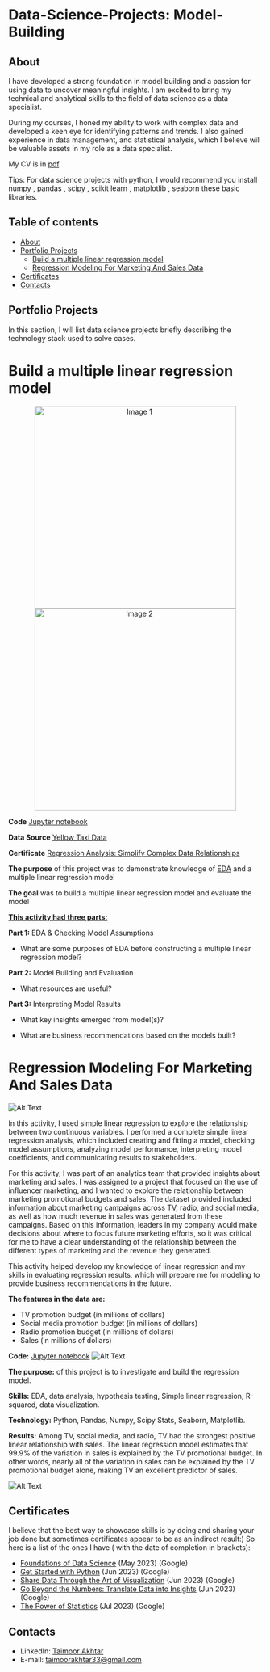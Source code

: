 # Data-Science-Projects: Model-Building
## About
I have developed a strong foundation in model building and a passion for using data to uncover meaningful insights. I am excited to bring my technical and analytical skills to the field of data science as a data specialist.

During my courses, I honed my ability to work with complex data and developed a keen eye for identifying patterns and trends. I also gained experience in data management, and statistical analysis, which I believe will be valuable assets in my role as a data specialist.

My CV is in [pdf](https://github.com/Taimoor109/Data_Analysis_Portfolio/blob/main/Taimoor%20Akhtar-Resume.pdf ).

Tips: For data science projects with python, I would recommend you install numpy , pandas , scipy , scikit learn , matplotlib , seaborn these basic libraries.

## Table of contents
- [About](#about)
- [Portfolio Projects](#portfolio-projects)
  + [Build a multiple linear regression model](#build_a_multiple_linear_regression_model)
  + [Regression Modeling For Marketing And Sales Data](#regression_modeling_for_marketing_and_sales_data)
- [Certificates](#certificates)
- [Contacts](#contacts)
  
## Portfolio Projects
In this section, I will list data science projects briefly describing the technology stack used to solve cases.
# Build a multiple linear regression model

<p align="center">
  <a href="https://github.com/Taimoor109/Data-Science-Projects/blob/main/Multiple%20linear%20Regression%20Analysis/heatmap.PNG">
    <img src="Multiple linear Regression Analysis/heatmap.PNG" width="400" alt="Image 1">
  </a>
  <a href="https://github.com/Taimoor109/Data-Science-Projects/blob/main/Multiple%20linear%20Regression%20Analysis/mean_duration.PNG">
    <img src="Multiple linear Regression Analysis/mean_duration.PNG" width="400" alt="Image 2">
  </a>
</p>


**Code** [Jupyter notebook](https://github.com/Taimoor109/Data-Science-Projects/blob/main/Multiple%20linear%20Regression%20Analysis/_project%20MLR.ipynb)

**Data Source** [Yellow Taxi Data](https://github.com/Taimoor109/Data-Science-Projects/blob/main/2017_Yellow_Taxi_Trip_Data%20(2).csv)

**Certificate** [Regression Analysis: Simplify Complex Data Relationships](https://github.com/Taimoor109/Data-Science-Projects/blob/main/Multiple%20linear%20Regression%20Analysis/certificate%20Regression%20Analysis.pdf)

**The purpose** of this project was to demonstrate knowledge of [EDA](https://github.com/Taimoor109/Data-Science-Projects/blob/main/Multiple%20linear%20Regression%20Analysis/_project%20MLR.pdf) and a multiple linear regression model

**The goal** was to build a multiple linear regression model and evaluate the model
<br/>

__<u>This activity had three parts:</u>__

**Part 1:** EDA & Checking Model Assumptions
* What are some purposes of EDA before constructing a multiple linear regression model?

**Part 2:** Model Building and Evaluation
* What resources are useful?

**Part 3:** Interpreting Model Results

* What key insights emerged from model(s)?

* What are business recommendations based on the models built?

# Regression Modeling For Marketing And Sales Data
![Alt Text](https://github.com/Taimoor109/Data-Science-Projects/blob/main/Linear%20Regression%20Model/histo_qqplot.PNG)

In this activity, I used simple linear regression to explore the relationship between two continuous variables. I performed a complete simple linear regression analysis, which included creating and fitting a model, checking model assumptions, analyzing model performance, interpreting model coefficients, and communicating results to stakeholders.

For this activity, I was part of an analytics team that provided insights about marketing and sales. I was assigned to a project that focused on the use of influencer marketing, and I wanted to explore the relationship between marketing promotional budgets and sales. The dataset provided included information about marketing campaigns across TV, radio, and social media, as well as how much revenue in sales was generated from these campaigns. Based on this information, leaders in my company would make decisions about where to focus future marketing efforts, so it was critical for me to have a clear understanding of the relationship between the different types of marketing and the revenue they generated.

This activity helped develop my knowledge of linear regression and my skills in evaluating regression results, which will prepare me for modeling to provide business recommendations in the future.

**The features in the data are:**
   * TV promotion budget (in millions of dollars)
   * Social media promotion budget (in millions of dollars)
   * Radio promotion budget (in millions of dollars)
   * Sales (in millions of dollars)

**Code:** [Jupyter notebook](https://github.com/Taimoor109/Data-Science-Projects/blob/main/Linear%20Regression%20Model/simple%20linear%20regression.ipynb)
![Alt Text](https://github.com/Taimoor109/Data-Science-Projects/blob/main/Linear%20Regression%20Model/EDA.PNG) 

**The purpose:** of this project is to investigate and build the regression model.

**Skills:** EDA, data analysis, hypothesis testing, Simple linear regression, R-squared, data visualization.  

**Technology:** Python, Pandas, Numpy, Scipy Stats, Seaborn, Matplotlib.  

**Results:** Among TV, social media, and radio, TV had the strongest positive linear relationship with sales. The linear regression model estimates that 99.9% of the variation in sales is explained by the TV promotional budget. In other words, nearly all of the variation in sales can be explained by the TV promotional budget alone, making TV an excellent predictor of sales.

![Alt Text](https://github.com/Taimoor109/Data-Science-Projects/blob/main/Linear%20Regression%20Model/pairplot.PNG)

## Certificates
I believe that the best way to showcase skills is by doing and sharing your job done but sometimes certificates appear to be as an indirect result:) So here is a list of the ones I have ( with the date of completion in brackets):
- [Foundations of Data Science](https://coursera.org/share/e3b21e0f3981b99f5d754f58e32b349c) (May 2023) (Google)
- [Get Started with Python](https://www.coursera.org/account/accomplishments/verify/YNBW6FN2QEGK?utm_source=link&utm_medium=certificate&utm_content=cert_image&utm_campaign=pdf_header_button&utm_product=course) (Jun 2023) (Google)
- [Share Data Through the Art of Visualization](https://www.coursera.org/account/accomplishments/verify/TRNQF52EZFTF?utm_source=link&utm_medium=certificate&utm_content=cert_image&utm_campaign=pdf_header_button&utm_product=course) (Jun 2023) (Google)
- [Go Beyond the Numbers: Translate Data into Insights](https://coursera.org/share/dc87cab475fb35ecb607792c546dcbe1) (Jun 2023) (Google)
- [The Power of Statistics](https://coursera.org/share/04b98bf0e3e6e1b48f0d7750b3001b2c) (Jul 2023) (Google)

## Contacts
- LinkedIn: [Taimoor Akhtar](https://www.linkedin.com/in/taimoorakhtar33/)
- E-mail: taimoorakhtar33@gmail.com
